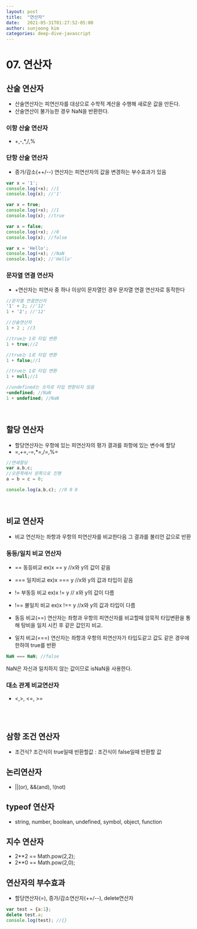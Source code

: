 ```yaml
---
layout: post
title:  "연산자"
date:   2021-05-31T01:27:52-05:00
author: sunjoong kim
categories: deep-dive-javascript
---
```


# 07. 연산자

## 산술 연산자
- 산술연산자는 피연산자를 대상으로 수학적 계산을 수행해 새로운 값을 만든다.
- 산술연산이 불가능한 경우 NaN을 반환한다.

### 이항 산술 연산자
- +,-,*,/,%

### 단항 산술 연산자
- 증가/감소(++/--) 연산자는 피연산자의 값을 변경하는 부수효과가 있음
~~~js
var x = '1';
console.log(+x); //1
console.log(x); //'1'

var x = true;
console.log(+x); //1
console.log(x); //true

var x = false;
console.log(+x); //0
console.log(x); //false

var x = 'Hello';
console.log(+x); //NaN
console.log(x); //'Hello'
~~~

### 문자열 연결 연산자
- +연산자는 피연사 중 하나 이상이 문자열인 경우 문자열 연결 연산자로 동작한다
~~~js
//문자열 연결연산자
'1' + 2; //'12'
1 + '2'; //'12'

//산술연산자
1 + 2 ; //3

//true는 1로 타입 변환
1 + true;//2

//true는 1로 타입 변환
1 + false;//1

//true는 1로 타입 변환
1 + null;//1

//undefined는 숫자로 타입 변환되지 않음
+undefined; //NaN
1 + undefined; //NaN
~~~
<br>

## 할당 연산자
- 할당연산자는 우항에 있는 피연산자의 평가 결과를 좌항에 있는 변수에 할당
- =,+=,-=,*=,/=,%=
~~~js
//연쇄할당
var a,b,c;
//오른쪽에서 왼쪽으로 진행
a = b = c = 0;

console.log(a,b,c); //0 0 0
~~~
<br>

## 비교 연산자
- 비교 연산자는 좌항과 우항의 피연산자를 비교한다음 그 결과를 불리언 값으로 반환
### 동등/일치 비교 연산자
- == 동등비교      ex)x == y //x와 y의 값이 같음
- === 일치비교     ex)x === y //x와 y의 값과 타입이 같음
- != 부동등 비교   ex)x != y // x와 y의 값이 다름
- !== 불일치 비교  ex)x !== y //x와 y의 값과 타입이 다름

- 동등 비교(==) 연산자는 좌항과 우항의 피연산자를 비교할때 암묵적 타입변환을 통해 탕비을 일치 시킨 후 같은 값인지 비교.
- 일치 비교(===) 연산자는 좌항과 우항의 피연산자가 타입도같고 값도 같은 경우에 한하여 true를 반환
~~~js
NaN === NaN; //false
~~~
NaN은 자신과 일치하지 않는 값이므로 isNaN을 사용한다.

### 대소 관계 비교연산자
- <,>, <=, >=
<br>
<br>

## 삼항 조건 연산자
- 조건식? 조건식이 true일때 반환할값 : 조건식이 false일때 반환할 값

## 논리연산자
- ||(or), &&(and), !(not)

## typeof 연산자
- string, number, boolean, undefined, symbol, object, function

## 지수 연산자
- 2**2 == Math.pow(2,2);
- 2**0 == Math.pow(2,0);

## 연산자의 부수효과
- 할당연산자(=), 증가/감소연산자(++/--), delete연산자
~~~js
var test = {a:1};
delete test.a;
console.log(test); //{}
~~~